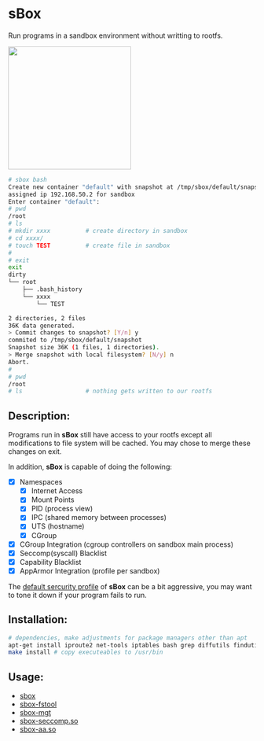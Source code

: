 # sBox

Run programs in a sandbox environment without writting to rootfs.

<img src="https://user-images.githubusercontent.com/4016736/63220940-4de16780-c146-11e9-84ee-e643a0f9e83d.png" width="250" height="250" />

```bash
# sbox bash
Create new container "default" with snapshot at /tmp/sbox/default/snapshot
assigned ip 192.168.50.2 for sandbox
Enter container "default":
# pwd
/root
# ls
# mkdir xxxx          # create directory in sandbox
# cd xxxx/
# touch TEST          # create file in sandbox
#
# exit
exit
dirty
└── root
    ├── .bash_history
    └── xxxx
        └── TEST

2 directories, 2 files
36K data generated.
> Commit changes to snapshot? [Y/n] y
commited to /tmp/sbox/default/snapshot
Snapshot size 36K (1 files, 1 directories).
> Merge snapshot with local filesystem? [N/y] n
Abort.
#
# pwd
/root
# ls                  # nothing gets written to our rootfs
```

## Description:

Programs run in **sBox** still have access to your rootfs except all modifications to file system will be cached. You may chose to merge these changes on exit.

In addition, **sBox** is capable of doing the following:

- [x] Namespaces
    - [x] Internet Access
    - [x] Mount Points
    - [x] PID (process view)
    - [x] IPC (shared memory between processes)
    - [x] UTS (hostname)
    - [x] CGroup
- [x] CGroup Integration (cgroup controllers on sandbox main process)
- [x] Seccomp(syscall) Blacklist
- [x] Capability Blacklist
- [x] AppArmor Integration (profile per sandbox)

The [default sercurity profile](docs/sbox.md#note) of **sBox** can be a bit aggressive, you may want to tone it down if your program fails to run.

## Installation:

```bash
# dependencies, make adjustments for package managers other than apt
apt-get install iproute2 net-tools iptables bash grep diffutils findutils sudo ipcalc pcregrep tree attr libseccomp2 libseccomp-dev apparmor-utils cgroup-tools libapparmor-dev
make install # copy executeables to /usr/bin
```


## Usage:

* [sbox](docs/sbox.md)
* [sbox-fstool](docs/sbox-fstool.md)
* [sbox-mgt](docs/sbox-mgt.md)
* [sbox-seccomp.so](docs/sbox-seccomp.so.md)
* [sbox-aa.so](docs/sbox-aa.so.md)

